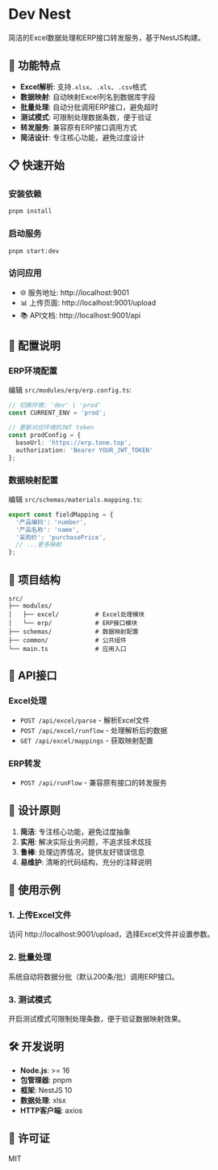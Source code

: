 # Dev Nest

简洁的Excel数据处理和ERP接口转发服务，基于NestJS构建。

## 🚀 功能特点

- **Excel解析**: 支持`.xlsx`、`.xls`、`.csv`格式
- **数据映射**: 自动映射Excel列名到数据库字段
- **批量处理**: 自动分批调用ERP接口，避免超时
- **测试模式**: 可限制处理数据条数，便于验证
- **转发服务**: 兼容原有ERP接口调用方式
- **简洁设计**: 专注核心功能，避免过度设计

## 📋 快速开始

### 安装依赖
```bash
pnpm install
```

### 启动服务
```bash
pnpm start:dev
```

### 访问应用
- 🌐 服务地址: http://localhost:9001
- 📊 上传页面: http://localhost:9001/upload
- 📚 API文档: http://localhost:9001/api

## 🔧 配置说明

### ERP环境配置
编辑 `src/modules/erp/erp.config.ts`:

```typescript
// 切换环境: 'dev' | 'prod'
const CURRENT_ENV = 'prod';

// 更新对应环境的JWT token
const prodConfig = {
  baseUrl: 'https://erp.tone.top',
  authorization: 'Bearer YOUR_JWT_TOKEN'
};
```

### 数据映射配置
编辑 `src/schemas/materials.mapping.ts`:

```typescript
export const fieldMapping = {
  '产品编码': 'number',
  '产品名称': 'name',
  '采购价': 'purchasePrice',
  // ...更多映射
};
```

## 📁 项目结构

```
src/
├── modules/
│   ├── excel/          # Excel处理模块
│   └── erp/            # ERP接口模块
├── schemas/            # 数据映射配置
├── common/             # 公共组件
└── main.ts             # 应用入口
```

## 🔄 API接口

### Excel处理
- `POST /api/excel/parse` - 解析Excel文件
- `POST /api/excel/runflow` - 处理解析后的数据
- `GET /api/excel/mappings` - 获取映射配置

### ERP转发
- `POST /api/runFlow` - 兼容原有接口的转发服务

## 🎯 设计原则

1. **简洁**: 专注核心功能，避免过度抽象
2. **实用**: 解决实际业务问题，不追求技术炫技
3. **鲁棒**: 处理边界情况，提供友好错误信息
4. **易维护**: 清晰的代码结构，充分的注释说明

## 📝 使用示例

### 1. 上传Excel文件
访问 http://localhost:9001/upload，选择Excel文件并设置参数。

### 2. 批量处理
系统自动将数据分批（默认200条/批）调用ERP接口。

### 3. 测试模式
开启测试模式可限制处理条数，便于验证数据映射效果。

## 🛠️ 开发说明

- **Node.js**: >= 16
- **包管理器**: pnpm
- **框架**: NestJS 10
- **数据处理**: xlsx
- **HTTP客户端**: axios

## 📄 许可证

MIT